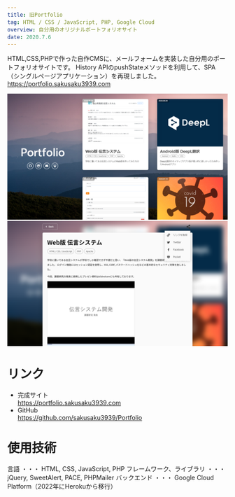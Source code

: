 ```yaml
---
title: 旧Portfolio
tag: HTML / CSS / JavaScript, PHP, Google Cloud
overview: 自分用のオリジナルポートフォリオサイト
date: 2020.7.6
---
```


HTML,CSS,PHPで作った自作CMSに、メールフォームを実装した自分用のポートフォリオサイトです。
History APIのpushStateメソッドを利用して、SPA（シングルページアプリケーション）を再現しました。
https://portfolio.sakusaku3939.com

![](/public/posts/portfolio/screenshot1.png)
![](/public/posts/portfolio/screenshot2.png)

# リンク
- 完成サイト  
  https://portfolio.sakusaku3939.com
- GitHub  
  https://github.com/sakusaku3939/Portfolio

# 使用技術
言語 ・・・ HTML, CSS, JavaScript, PHP
フレームワーク、ライブラリ ・・・ jQuery, SweetAlert, PACE, PHPMailer
バックエンド ・・・ Google Cloud Platform（2022年にHerokuから移行）